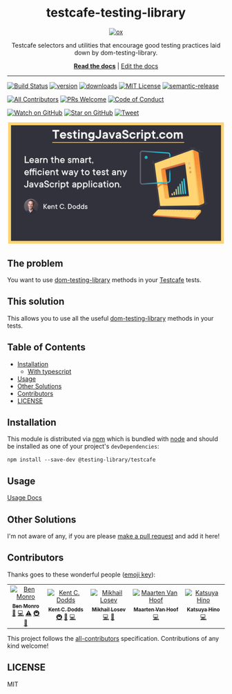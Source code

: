 <div align="center">
<h1>testcafe-testing-library</h1>

<a href="https://www.emojione.com/emoji/1f402">
<img height="80" width="80" alt="ox" src="https://raw.githubusercontent.com/testing-library/testcafe-testing-library/master/other/ox.png" />

</a>

<p>Testcafe selectors and utilities that encourage good testing practices laid down by dom-testing-library.</p>

[**Read the docs**](https://testing-library.com/docs/testcafe-testing-library/intro) | [Edit the docs](https://github.com/alexkrolick/testing-library-docs)

</div>

<hr />

[![Build Status][build-badge]][build]
[![version][version-badge]][package]
[![downloads][downloads-badge]][npmtrends]
[![MIT License][license-badge]][license]
[![semantic-release](https://img.shields.io/badge/%20%20%F0%9F%93%A6%F0%9F%9A%80-semantic--release-e10079.svg)](https://github.com/semantic-release/semantic-release)

[![All Contributors](https://img.shields.io/badge/all_contributors-4-orange.svg?style=flat-square)](#contributors)
[![PRs Welcome][prs-badge]][prs]
[![Code of Conduct][coc-badge]][coc]

[![Watch on GitHub][github-watch-badge]][github-watch]
[![Star on GitHub][github-star-badge]][github-star]
[![Tweet][twitter-badge]][twitter]

<div align="center">
<a href="https://testingjavascript.com">
<img width="500" alt="TestingJavaScript.com Learn the smart, efficient way to test any JavaScript application." src="https://raw.githubusercontent.com/kentcdodds/cypress-testing-library/master/other/testingjavascript.jpg" />
</a>
</div>

## The problem

You want to use [dom-testing-library](https://github.com/kentcdodds/dom-testing-library) methods in your [Testcafe][testcafe] tests.

## This solution

This allows you to use all the useful [dom-testing-library](https://github.com/kentcdodds/dom-testing-library) methods in your tests.

## Table of Contents

<!-- START doctoc generated TOC please keep comment here to allow auto update -->
<!-- DON'T EDIT THIS SECTION, INSTEAD RE-RUN doctoc TO UPDATE -->

- [Installation](#installation)
  - [With typescript](#with-typescript)
- [Usage](#usage)
- [Other Solutions](#other-solutions)
- [Contributors](#contributors)
- [LICENSE](#license)

<!-- END doctoc generated TOC please keep comment here to allow auto update -->

## Installation

This module is distributed via [npm][npm] which is bundled with [node][node] and
should be installed as one of your project's `devDependencies`:

```
npm install --save-dev @testing-library/testcafe
```

## Usage

[Usage Docs](https://testing-library.com/docs/testcafe-testing-library/intro#usage)

## Other Solutions

I'm not aware of any, if you are please [make a pull request][prs] and add it
here!

## Contributors

Thanks goes to these wonderful people ([emoji key](https://allcontributors.org/docs/en/emoji-key)):

<!-- ALL-CONTRIBUTORS-LIST:START - Do not remove or modify this section -->
<!-- prettier-ignore -->
<table>
  <tr>
    <td align="center"><a href="https://github.com/benmonro"><img src="https://avatars3.githubusercontent.com/u/399236?v=4" width="100px;" alt="Ben Monro"/><br /><sub><b>Ben Monro</b></sub></a><br /><a href="https://github.com/testing-library/testcafe-testing-library/commits?author=benmonro" title="Documentation">📖</a> <a href="https://github.com/testing-library/testcafe-testing-library/commits?author=benmonro" title="Code">💻</a> <a href="https://github.com/testing-library/testcafe-testing-library/commits?author=benmonro" title="Tests">⚠️</a> <a href="#infra-benmonro" title="Infrastructure (Hosting, Build-Tools, etc)">🚇</a> <a href="#ideas-benmonro" title="Ideas, Planning, & Feedback">🤔</a></td>
    <td align="center"><a href="https://kentcdodds.com"><img src="https://avatars0.githubusercontent.com/u/1500684?v=4" width="100px;" alt="Kent C. Dodds"/><br /><sub><b>Kent C. Dodds</b></sub></a><br /><a href="#infra-kentcdodds" title="Infrastructure (Hosting, Build-Tools, etc)">🚇</a> <a href="#ideas-kentcdodds" title="Ideas, Planning, & Feedback">🤔</a> <a href="https://github.com/testing-library/testcafe-testing-library/commits?author=kentcdodds" title="Code">💻</a></td>
    <td align="center"><a href="https://twitter.com/miherlosev"><img src="https://avatars2.githubusercontent.com/u/4133518?v=4" width="100px;" alt="Mikhail Losev"/><br /><sub><b>Mikhail Losev</b></sub></a><br /><a href="https://github.com/testing-library/testcafe-testing-library/commits?author=miherlosev" title="Code">💻</a> <a href="#question-miherlosev" title="Answering Questions">💬</a></td>
    <td align="center"><a href="http://mrtnvh.com"><img src="https://avatars1.githubusercontent.com/u/2543633?v=4" width="100px;" alt="Maarten Van Hoof"/><br /><sub><b>Maarten Van Hoof</b></sub></a><br /><a href="https://github.com/testing-library/testcafe-testing-library/commits?author=vanhoofmaarten" title="Code">💻</a></td>
    <td align="center"><a href="https://github.com/dobogo"><img src="https://avatars2.githubusercontent.com/u/1498117?v=4" width="100px;" alt="Katsuya Hino"/><br /><sub><b>Katsuya Hino</b></sub></a><br /><a href="https://github.com/testing-library/testcafe-testing-library/commits?author=dobogo" title="Code">💻</a></td>
  </tr>
</table>

<!-- ALL-CONTRIBUTORS-LIST:END -->

This project follows the [all-contributors](https://github.com/all-contributors/all-contributors) specification. Contributions of any kind welcome!

## LICENSE

MIT

[npm]: https://www.npmjs.com/
[node]: https://nodejs.org
[build-badge]: https://img.shields.io/travis/testing-library/testcafe-testing-library.svg?style=flat-square
[build]: https://travis-ci.org/testing-library/testcafe-testing-library
[coverage]: https://codecov.io/github/testing-library/testcafe-testing-library
[version-badge]: https://img.shields.io/npm/v/@testing-library/testcafe.svg?style=flat-square
[package]: https://www.npmjs.com/package/@testing-library/testcafe
[downloads-badge]: https://img.shields.io/npm/dm/@testing-library/testcafe.svg?style=flat-square
[npmtrends]: http://www.npmtrends.com/@testing-library/testcafe
[license-badge]: https://img.shields.io/npm/l/@testing-library/testcafe.svg?style=flat-square
[license]: https://github.com/testing-library/testcafe-testing-library/blob/master/LICENSE
[prs-badge]: https://img.shields.io/badge/PRs-welcome-brightgreen.svg?style=flat-square
[prs]: http://makeapullrequest.com
[donate-badge]: https://img.shields.io/badge/$-support-green.svg?style=flat-square
[coc-badge]: https://img.shields.io/badge/code%20of-conduct-ff69b4.svg?style=flat-square
[coc]: https://github.com/testing-library/testcafe-testing-library/blob/master/other/CODE_OF_CONDUCT.md
[github-watch-badge]: https://img.shields.io/github/watchers/testing-library/testcafe-testing-library.svg?style=social
[github-watch]: https://github.com/testing-library/testcafe-testing-library/watchers
[github-star-badge]: https://img.shields.io/github/stars/testing-library/testcafe-testing-library.svg?style=social
[github-star]: https://github.com/testing-library/testcafe-testing-library/stargazers
[twitter]: https://twitter.com/intent/tweet?text=Check%20out%20testcafe-testing-library%20by%20%40benmonro%20https%3A%2F%2Fgithub.com%2Ftesting-library%2Ftestcafe-testing-library%20%F0%9F%91%8D
[twitter-badge]: https://img.shields.io/twitter/url/https/github.com/testing-library/testcafe-testing-library.svg?style=social
[emojis]: https://github.com/benmonro/all-contributors#emoji-key
[all-contributors]: https://github.com/all-contributors/all-contributors
[dom-testing-library]: https://github.com/testing-library/dom-testing-library
[testcafe]: https://devexpress.github.io/testcafe/
